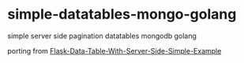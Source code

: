 # simple-datatables-mongo-golang
simple server side pagination datatables mongodb golang

porting from [Flask-Data-Table-With-Server-Side-Simple-Example](https://github.com/panji31/Flask-Data-Table-With-Server-Side-Simple-Example)
